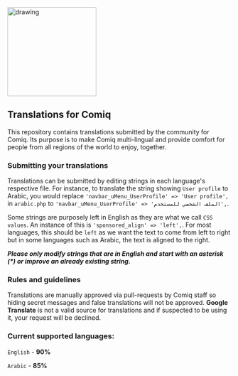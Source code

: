 <img src="https://i.imgur.com/cYlk6BU.png" alt="drawing" width="200"/>

## Translations for Comiq
This repository contains translations submitted by the community for Comiq. Its purpose is to make Comiq multi-lingual and provide comfort for people from all regions of the world to enjoy, together.

### Submitting your translations
Translations can be submitted by editing strings in each language's respective file. For instance, to translate the string showing `User profile` to Arabic, you would replace `'navbar_uMenu_UserProfile' => 'User profile',` in `arabic.php` to `'navbar_uMenu_UserProfile' => 'الملف الشخصي للمستخدم',`.

Some strings are purposely left in English as they are what we call `CSS values`. An instance of this is `'sponsored_align' => 'left',`. For most languages, this should be `left` as we want the text to come from left to right but in some languages such as Arabic, the text is aligned to the right.

_**Please only modify strings that are in English and start with an asterisk (*) or improve an already existing string.**_

### Rules and guidelines
Translations are manually approved via pull-requests by Comiq staff so hiding secret messages and false translations will not be approved. **Google Translate** is not a valid source for translations and if suspected to be using it, your request will be declined.

### Current supported languages:
`English` - **90%**

`Arabic` - **85%**
